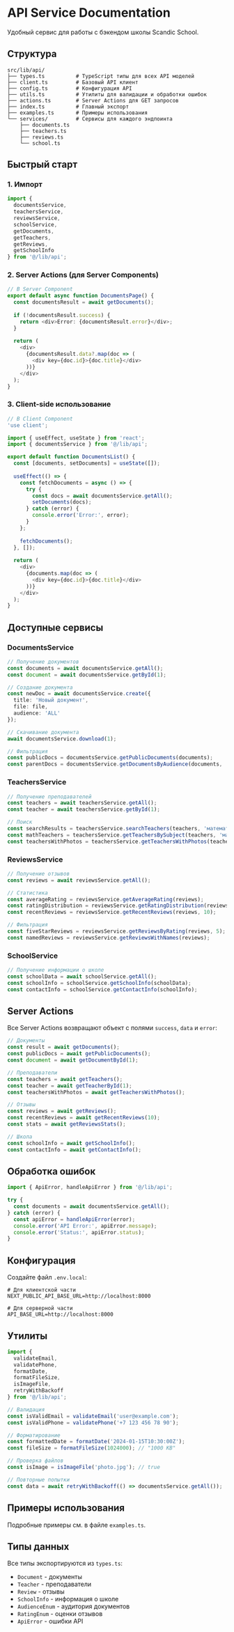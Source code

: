 # API Service Documentation

Удобный сервис для работы с бэкендом школы Scandic School.

## Структура

```text
src/lib/api/
├── types.ts          # TypeScript типы для всех API моделей
├── client.ts         # Базовый API клиент
├── config.ts         # Конфигурация API
├── utils.ts          # Утилиты для валидации и обработки ошибок
├── actions.ts        # Server Actions для GET запросов
├── index.ts          # Главный экспорт
├── examples.ts       # Примеры использования
└── services/         # Сервисы для каждого эндпоинта
    ├── documents.ts
    ├── teachers.ts
    ├── reviews.ts
    └── school.ts
```

## Быстрый старт

### 1. Импорт

```typescript
import { 
  documentsService, 
  teachersService, 
  reviewsService, 
  schoolService,
  getDocuments,
  getTeachers,
  getReviews,
  getSchoolInfo
} from '@/lib/api';
```

### 2. Server Actions (для Server Components)

```typescript
// В Server Component
export default async function DocumentsPage() {
  const documentsResult = await getDocuments();
  
  if (!documentsResult.success) {
    return <div>Error: {documentsResult.error}</div>;
  }
  
  return (
    <div>
      {documentsResult.data?.map(doc => (
        <div key={doc.id}>{doc.title}</div>
      ))}
    </div>
  );
}
```

### 3. Client-side использование

```typescript
// В Client Component
'use client';

import { useEffect, useState } from 'react';
import { documentsService } from '@/lib/api';

export default function DocumentsList() {
  const [documents, setDocuments] = useState([]);
  
  useEffect(() => {
    const fetchDocuments = async () => {
      try {
        const docs = await documentsService.getAll();
        setDocuments(docs);
      } catch (error) {
        console.error('Error:', error);
      }
    };
    
    fetchDocuments();
  }, []);
  
  return (
    <div>
      {documents.map(doc => (
        <div key={doc.id}>{doc.title}</div>
      ))}
    </div>
  );
}
```

## Доступные сервисы

### DocumentsService

```typescript
// Получение документов
const documents = await documentsService.getAll();
const document = await documentsService.getById(1);

// Создание документа
const newDoc = await documentsService.create({
  title: 'Новый документ',
  file: file,
  audience: 'ALL'
});

// Скачивание документа
await documentsService.download(1);

// Фильтрация
const publicDocs = documentsService.getPublicDocuments(documents);
const parentDocs = documentsService.getDocumentsByAudience(documents, 'Родители');
```

### TeachersService

```typescript
// Получение преподавателей
const teachers = await teachersService.getAll();
const teacher = await teachersService.getById(1);

// Поиск
const searchResults = teachersService.searchTeachers(teachers, 'математика');
const mathTeachers = teachersService.getTeachersBySubject(teachers, 'математика');
const teachersWithPhotos = teachersService.getTeachersWithPhotos(teachers);
```

### ReviewsService

```typescript
// Получение отзывов
const reviews = await reviewsService.getAll();

// Статистика
const averageRating = reviewsService.getAverageRating(reviews);
const ratingDistribution = reviewsService.getRatingDistribution(reviews);
const recentReviews = reviewsService.getRecentReviews(reviews, 10);

// Фильтрация
const fiveStarReviews = reviewsService.getReviewsByRating(reviews, 5);
const namedReviews = reviewsService.getReviewsWithNames(reviews);
```

### SchoolService

```typescript
// Получение информации о школе
const schoolData = await schoolService.getAll();
const schoolInfo = schoolService.getSchoolInfo(schoolData);
const contactInfo = schoolService.getContactInfo(schoolInfo);
```

## Server Actions

Все Server Actions возвращают объект с полями `success`, `data` и `error`:

```typescript
// Документы
const result = await getDocuments();
const publicDocs = await getPublicDocuments();
const document = await getDocumentById(1);

// Преподаватели
const teachers = await getTeachers();
const teacher = await getTeacherById(1);
const teachersWithPhotos = await getTeachersWithPhotos();

// Отзывы
const reviews = await getReviews();
const recentReviews = await getRecentReviews(10);
const stats = await getReviewsStats();

// Школа
const schoolInfo = await getSchoolInfo();
const contactInfo = await getContactInfo();
```

## Обработка ошибок

```typescript
import { ApiError, handleApiError } from '@/lib/api';

try {
  const documents = await documentsService.getAll();
} catch (error) {
  const apiError = handleApiError(error);
  console.error('API Error:', apiError.message);
  console.error('Status:', apiError.status);
}
```

## Конфигурация

Создайте файл `.env.local`:

```env
# Для клиентской части
NEXT_PUBLIC_API_BASE_URL=http://localhost:8000

# Для серверной части
API_BASE_URL=http://localhost:8000
```

## Утилиты

```typescript
import { 
  validateEmail, 
  validatePhone, 
  formatDate, 
  formatFileSize,
  isImageFile,
  retryWithBackoff 
} from '@/lib/api';

// Валидация
const isValidEmail = validateEmail('user@example.com');
const isValidPhone = validatePhone('+7 123 456 78 90');

// Форматирование
const formattedDate = formatDate('2024-01-15T10:30:00Z');
const fileSize = formatFileSize(1024000); // "1000 KB"

// Проверка файлов
const isImage = isImageFile('photo.jpg'); // true

// Повторные попытки
const data = await retryWithBackoff(() => documentsService.getAll());
```

## Примеры использования

Подробные примеры см. в файле `examples.ts`.

## Типы данных

Все типы экспортируются из `types.ts`:

- `Document` - документы
- `Teacher` - преподаватели  
- `Review` - отзывы
- `SchoolInfo` - информация о школе
- `AudienceEnum` - аудитория документов
- `RatingEnum` - оценки отзывов
- `ApiError` - ошибки API
